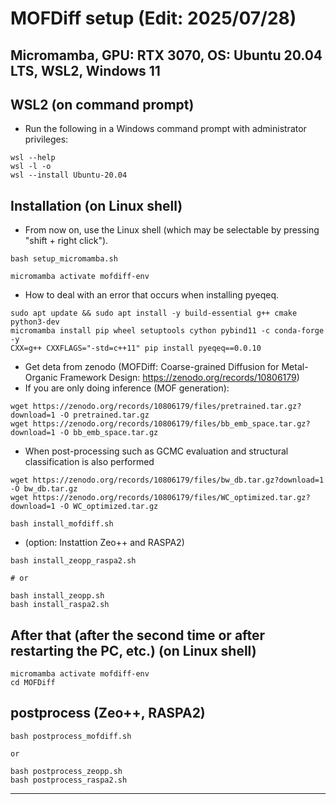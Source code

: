 # MOFDiff setup (Edit: 2025/07/28) 
## Micromamba, GPU: RTX 3070, OS: Ubuntu 20.04 LTS, WSL2, Windows 11


## WSL2 (on command prompt)
- Run the following in a Windows command prompt with administrator privileges:
```
wsl --help
wsl -l -o
wsl --install Ubuntu-20.04
```


## Installation (on Linux shell)
- From now on, use the Linux shell (which may be selectable by pressing "shift + right click").
```
bash setup_micromamba.sh
```


```
micromamba activate mofdiff-env
```


- How to deal with an error that occurs when installing pyeqeq.
```
sudo apt update && sudo apt install -y build-essential g++ cmake python3-dev
micromamba install pip wheel setuptools cython pybind11 -c conda-forge -y
CXX=g++ CXXFLAGS="-std=c++11" pip install pyeqeq==0.0.10
```


- Get deta from zenodo (MOFDiff: Coarse-grained Diffusion for Metal-Organic Framework Design: https://zenodo.org/records/10806179)
- If you are only doing inference (MOF generation):
```
wget https://zenodo.org/records/10806179/files/pretrained.tar.gz?download=1 -O pretrained.tar.gz
wget https://zenodo.org/records/10806179/files/bb_emb_space.tar.gz?download=1 -O bb_emb_space.tar.gz
```
- When post-processing such as GCMC evaluation and structural classification is also performed
```
wget https://zenodo.org/records/10806179/files/bw_db.tar.gz?download=1 -O bw_db.tar.gz
wget https://zenodo.org/records/10806179/files/WC_optimized.tar.gz?download=1 -O WC_optimized.tar.gz
```


```
bash install_mofdiff.sh
```


- (option: Instattion Zeo++ and RASPA2)
```
bash install_zeopp_raspa2.sh

# or 

bash install_zeopp.sh
bash install_raspa2.sh
```


## After that (after the second time or after restarting the PC, etc.) (on Linux shell)
```
micromamba activate mofdiff-env
cd MOFDiff
```


## postprocess (Zeo++, RASPA2)
```
bash postprocess_mofdiff.sh

or

bash postprocess_zeopp.sh
bash postprocess_raspa2.sh
```

---

